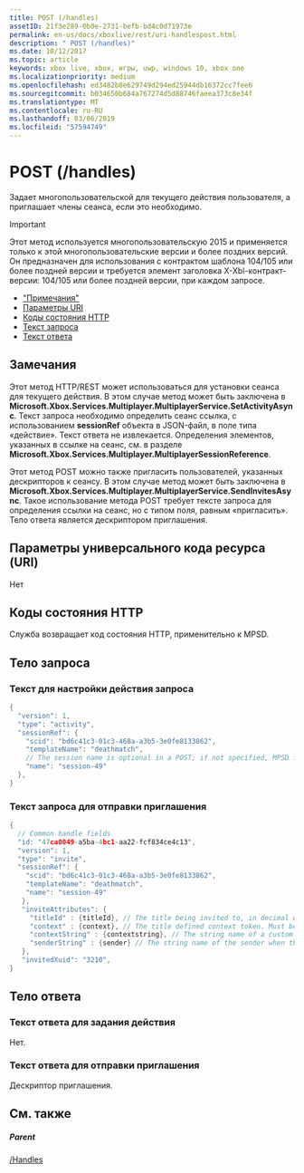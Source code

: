 ```yaml
---
title: POST (/handles)
assetID: 21f3e289-0b0e-2731-befb-bd4c0d71973e
permalink: en-us/docs/xboxlive/rest/uri-handlespost.html
description: " POST (/handles)"
ms.date: 10/12/2017
ms.topic: article
keywords: xbox live, xbox, игры, uwp, windows 10, xbox one
ms.localizationpriority: medium
ms.openlocfilehash: ed3482b8e629749d294ed25944db16372cc7fee6
ms.sourcegitcommit: b034650b684a767274d5d88746faeea373c8e34f
ms.translationtype: MT
ms.contentlocale: ru-RU
ms.lasthandoff: 03/06/2019
ms.locfileid: "57594749"
---
```

# <a name="post-handles"></a>POST (/handles)
Задает многопользовательской для текущего действия пользователя, а приглашает члены сеанса, если это необходимо.

> [!IMPORTANT]
> Этот метод используется многопользовательскую 2015 и применяется только к этой многопользовательские версии и более поздних версий. Он предназначен для использования с контрактом шаблона 104/105 или более поздней версии и требуется элемент заголовка X-Xbl-контракт-версии: 104/105 или более поздней версии, при каждом запросе.

  * ["Примечания"](#ID4ET)
  * [Параметры URI](#ID4EHB)
  * [Коды состояния HTTP](#ID4EPB)
  * [Текст запроса](#ID4EVB)
  * [Текст ответа](#ID4EJC)

<a id="ID4ET"></a>


## <a name="remarks"></a>Замечания

Этот метод HTTP/REST может использоваться для установки сеанса для текущего действия. В этом случае метод может быть заключена в **Microsoft.Xbox.Services.Multiplayer.MultiplayerService.SetActivityAsync**. Текст запроса необходимо определить сеанс ссылка, с использованием **sessionRef** объекта в JSON-файл, в поле типа «действие». Текст ответа не извлекается. Определения элементов, указанных в ссылке на сеанс, см. в разделе **Microsoft.Xbox.Services.Multiplayer.MultiplayerSessionReference**.

Этот метод POST можно также пригласить пользователей, указанных дескрипторов к сеансу. В этом случае метод может быть заключена в **Microsoft.Xbox.Services.Multiplayer.MultiplayerService.SendInvitesAsync**. Такое использование метода POST требует тексте запроса для определения ссылки на сеанс, но с типом поля, равным «пригласить». Тело ответа является дескриптором приглашения.

<a id="ID4EHB"></a>


## <a name="uri-parameters"></a>Параметры универсального кода ресурса (URI)

Нет

<a id="ID4EPB"></a>


## <a name="http-status-codes"></a>Коды состояния HTTP
Служба возвращает код состояния HTTP, применительно к MPSD.  
<a id="ID4EVB"></a>


## <a name="request-body"></a>Тело запроса

<a id="ID4E1B"></a>


### <a name="request-body-for-setting-activity"></a>Текст для настройки действия запроса


```cpp
{
  "version": 1,
  "type": "activity",
  "sessionRef": {
    "scid": "bd6c41c3-01c3-468a-a3b5-3e0fe8133862",
    "templateName": "deathmatch",
    // The session name is optional in a POST; if not specified, MPSD fills in a GUID.//
    "name": "session-49"
  },
}

```


<a id="ID4EBC"></a>


### <a name="request-body-for-sending-invites"></a>Текст запроса для отправки приглашения


```cpp
{
  // Common handle fields
  "id: "47ca0049-a5ba-4bc1-aa22-fcf834ce4c13",
  "version": 1,
  "type": "invite",
  "sessionRef": {
    "scid": "bd6c41c3-01c3-468a-a3b5-3e0fe8133862",
    "templateName": "deathmatch",
    "name": "session-49"
   },
   "inviteAttributes": {
     "titleId" : {titleId}, // The title being invited to, in decimal uint32. This value is used to find the title name and/or image.
     "context" : {context}, // The title defined context token. Must be 256 characters or less when URI-encoded.
     "contextString" : {contextstring}, // The string name of a custom invite string to display in the invite notification.
     "senderString" : {sender} // The string name of the sender when the sender is a service.
   },
   "invitedXuid": "3210",
}

```


<a id="ID4EJC"></a>


## <a name="response-body"></a>Тело ответа

<a id="ID4EOC"></a>


### <a name="response-body-for-setting-activity"></a>Текст ответа для задания действия
Нет.  
<a id="ID4ESC"></a>


### <a name="response-body-for-sending-invites"></a>Текст ответа для отправки приглашения
Дескриптор приглашения.   
<a id="ID4EXC"></a>


## <a name="see-also"></a>См. также

<a id="ID4EZC"></a>


##### <a name="parent"></a>Parent

[/Handles](uri-handles.md)
